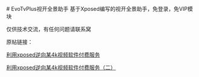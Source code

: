 ﻿﻿﻿# EvoTvPlus视开全景助手基于Xposed编写的视开全景助手，免登录，免VIP模块仅供技术交流，有任何问题请联系窝原帖链接：[利用xposed逆向某4k视频软件付费服务](https://www.52pojie.cn/thread-1029820-1-1.html)[利用xposed逆向某4k视频软件付费服务（二）](https://www.52pojie.cn/thread-1029891-1-1.html)